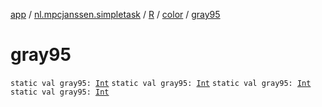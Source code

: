 [app](../../../index.md) / [nl.mpcjanssen.simpletask](../../index.md) / [R](../index.md) / [color](index.md) / [gray95](.)

# gray95

`static val gray95: `[`Int`](https://kotlinlang.org/api/latest/jvm/stdlib/kotlin/-int/index.html)
`static val gray95: `[`Int`](https://kotlinlang.org/api/latest/jvm/stdlib/kotlin/-int/index.html)
`static val gray95: `[`Int`](https://kotlinlang.org/api/latest/jvm/stdlib/kotlin/-int/index.html)
`static val gray95: `[`Int`](https://kotlinlang.org/api/latest/jvm/stdlib/kotlin/-int/index.html)